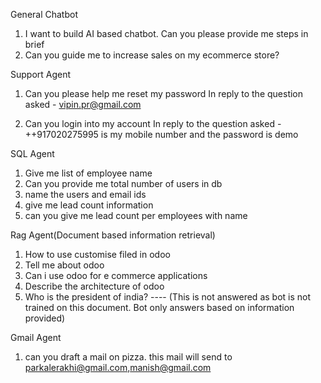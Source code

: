 General Chatbot

1. I want to build AI based chatbot. Can you please provide me steps in brief
2. Can you guide me to increase sales on my ecommerce store?

Support Agent

1. Can you please help me reset my password
	In reply to the question asked - 
		vipin.pr@gmail.com

2. Can you login into my account
	In reply to the question asked - 
		++917020275995 is my mobile number and the password is demo


SQL Agent

1. Give me list of employee name
2. Can you provide me total number of users in db
3. name the users and email ids
4. give me lead count information
5. can you give me lead count per employees with name

Rag Agent(Document based information retrieval)

1. How to use customise filed in odoo
2. Tell me about odoo
3. Can i use odoo for e commerce applications
4. Describe the architecture of odoo
5. Who is the president of india? ---- (This is not answered as bot is not trained on this document. Bot only answers based on information provided)

Gmail Agent

1. can you draft a mail on pizza. this mail will send to parkalerakhi@gmail.com,manish@gmail.com